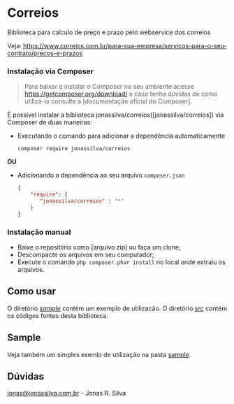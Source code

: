 # Correios

Biblioteca para calculo de preço e prazo pelo webservice dos correios

Veja: https://www.correios.com.br/para-sua-empresa/servicos-para-o-seu-contrato/precos-e-prazos

### Instalação via Composer
> Para baixar e instalar o Composer no seu ambiente acesse https://getcomposer.org/download/ e caso tenha dúvidas de como utilizá-lo consulte a [documentação oficial do Composer].

É possível instalar a biblioteca jonassilva/correios([jonassilva/correios]) via Composer de duas maneiras:

- Executando o comando para adicionar a dependência automaticamente
  ```
  composer require jonassilva/correios
  ```

**OU**

- Adicionando a dependência ao seu arquivo ```composer.json```
  ```composer.json
  {
      "require": {
         "jonassilva/correios" : "*"
      }
  }
  ```
### Instalação manual
 - Baixe o repositório como [arquivo zip] ou faça um clone;
 - Descompacte os arquivos em seu computador;
 - Execute o comando ```php composer.phar install``` no local onde extraiu os arquivos.
 
Como usar
 ---------
 O diretório *[sample](sample)* contém um exemplo de utilizacão.
 O diretório *[src](src)* contém os códigos fontes desta biblioteca.

## Sample
Veja também um simples exemlo de utilização na pasta [sample](/sample).

## Dúvidas
jonas@jonassilva.com.br - Jonas R. Silva

